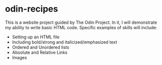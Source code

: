 # odin-recipes

This is a website project guided by The Odin Project.
In it, I will demonstrate my ability to write basic HTML code. Specific examples of skills will include:

   * Setting up an HTML file
   * Including bold/strong and italicized/emphasized text
   * Ordered and Unordered lists
   * Absolute and Relative Links
   * Images